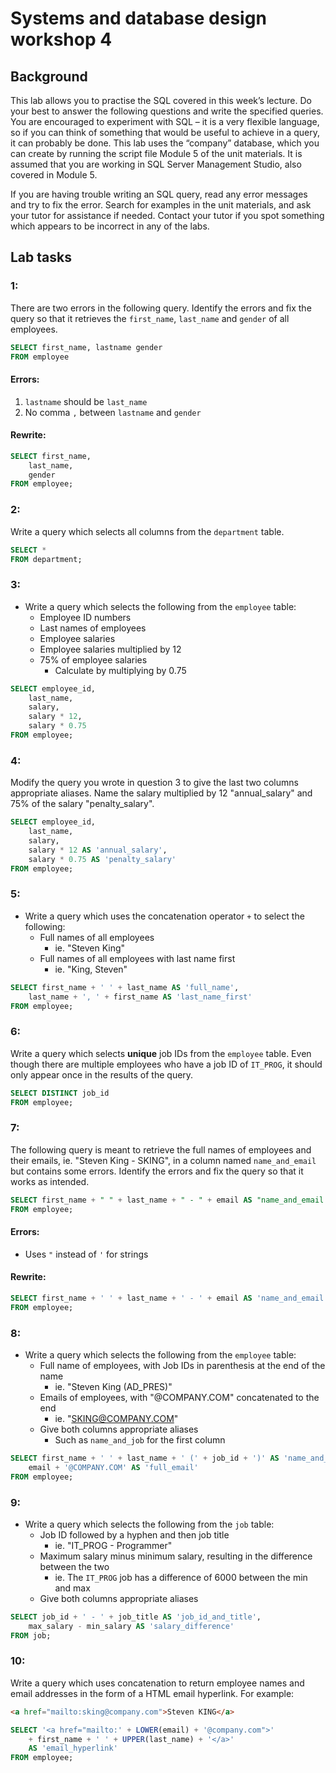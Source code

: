# Systems and database design workshop 4

## Background

This lab allows you to practise the SQL covered in this week’s lecture. Do your best to answer the following questions and write the specified queries. You are encouraged to experiment with SQL – it is a very flexible language, so if you can think of something that would be useful to achieve in a query, it can probably be done. This lab uses the “company” database, which you can create by running the script file Module 5 of the unit materials. It is assumed that you are working in SQL Server Management Studio, also covered in Module 5.

If you are having trouble writing an SQL query, read any error messages and try to fix the error. Search for examples in the unit materials, and ask your tutor for assistance if needed. Contact your tutor if you spot something which appears to be incorrect in any of the labs.

## Lab tasks

### 1:

There are two errors in the following query. Identify the errors and fix the query so that it retrieves the `first_name`, `last_name` and `gender` of all employees.

``` sql
SELECT first_name, lastname gender
FROM employee
```

#### Errors:

1. `lastname` should be `last_name`
2. No comma `,` between `lastname` and `gender`

#### Rewrite:

``` sql
SELECT first_name,
	last_name,
	gender
FROM employee;
```

### 2:

Write a query which selects all columns from the `department` table.

``` sql
SELECT *
FROM department;
```

### 3:

- Write a query which selects the following from the `employee` table:
	- Employee ID numbers
	- Last names of employees
	- Employee salaries
	- Employee salaries multiplied by 12
	- 75% of employee salaries
		- Calculate by multiplying by 0.75

``` sql
SELECT employee_id,
	last_name,
	salary,
	salary * 12,
	salary * 0.75
FROM employee;
```

### 4:

Modify the query you wrote in question 3 to give the last two columns appropriate aliases. Name the salary multiplied by 12 "annual_salary" and 75% of the salary "penalty_salary".

``` sql
SELECT employee_id,
	last_name,
	salary,
	salary * 12 AS 'annual_salary',
	salary * 0.75 AS 'penalty_salary'
FROM employee;
```

### 5:

- Write a query which uses the concatenation operator `+` to select the following:
	- Full names of all employees
		- ie. "Steven King"
	- Full names of all employees with last name first
		- ie. "King, Steven"

``` sql
SELECT first_name + ' ' + last_name AS 'full_name',
	last_name + ', ' + first_name AS 'last_name_first'
FROM employee;
```

### 6:

Write a query which selects **unique** job IDs from the `employee` table. Even though there are multiple employees who have a job ID of `IT_PROG`, it should only appear once in the results of the query.

``` sql
SELECT DISTINCT job_id
FROM employee;
```

### 7:

The following query is meant to retrieve the full names of employees and their emails, ie. "Steven King - SKING", in a column named `name_and_email` but contains some errors. Identify the errors and fix the query so that it works as intended.

``` sql
SELECT first_name + " " + last_name + " - " + email AS "name_and_email'
FROM employee;
```

#### Errors:

- Uses `"` instead of `'` for strings

#### Rewrite:

``` sql
SELECT first_name + ' ' + last_name + ' - ' + email AS 'name_and_email'
FROM employee;
```

### 8:

- Write a query which selects the following from the `employee` table:
	- Full name of employees, with Job IDs in parenthesis at the end of the name
		- ie. "Steven King (AD_PRES)"
	- Emails of employees, with "@COMPANY.COM" concatenated to the end
		- ie. "SKING@COMPANY.COM"
	- Give both columns appropriate aliases
		- Such as `name_and_job` for the first column

``` sql
SELECT first_name + ' ' + last_name + ' (' + job_id + ')' AS 'name_and_job',
	email + '@COMPANY.COM' AS 'full_email'
FROM employee;
```

### 9:

- Write a query which selects the following from the `job` table:
	- Job ID followed by a hyphen and then job title
		- ie. "IT_PROG - Programmer"
	- Maximum salary minus minimum salary, resulting in the difference between the two
		- ie. The `IT_PROG` job has a difference of 6000 between the min and max
	- Give both columns appropriate aliases

``` sql
SELECT job_id + ' - ' + job_title AS 'job_id_and_title',
	max_salary - min_salary AS 'salary_difference'
FROM job;
```

### 10:

Write a query which uses concatenation to return employee names and email addresses in the form of a HTML email hyperlink. For example:

``` html
<a href="mailto:sking@company.com">Steven KING</a>
```

``` sql
SELECT '<a href="mailto:' + LOWER(email) + '@company.com">'
	+ first_name + ' ' + UPPER(last_name) + '</a>'
	AS 'email_hyperlink'
FROM employee;
```
